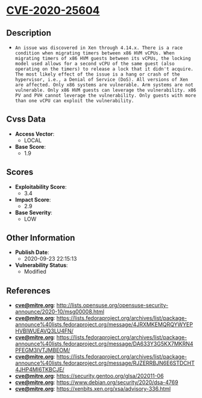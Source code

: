 
# [CVE-2020-25604](http://lists.opensuse.org/opensuse-security-announce/2020-10/msg00008.html)

## Description

- `An issue was discovered in Xen through 4.14.x. There is a race condition when migrating timers between x86 HVM vCPUs. When migrating timers of x86 HVM guests between its vCPUs, the locking model used allows for a second vCPU of the same guest (also operating on the timers) to release a lock that it didn't acquire. The most likely effect of the issue is a hang or crash of the hypervisor, i.e., a Denial of Service (DoS). All versions of Xen are affected. Only x86 systems are vulnerable. Arm systems are not vulnerable. Only x86 HVM guests can leverage the vulnerability. x86 PV and PVH cannot leverage the vulnerability. Only guests with more than one vCPU can exploit the vulnerability.`

## Cvss Data

- **Access Vector**:
  - LOCAL
- **Base Score**:
  - 1.9

## Scores

- **Exploitability Score**:
  - 3.4
- **Impact Score**:
  - 2.9
- **Base Severity**:
  - LOW

## Other Information

- **Publish Date**:
  - 2020-09-23 22:15:13
- **Vulnerability Status**:
  - Modified

## References

- **cve@mitre.org**: http://lists.opensuse.org/opensuse-security-announce/2020-10/msg00008.html
- **cve@mitre.org**: https://lists.fedoraproject.org/archives/list/package-announce%40lists.fedoraproject.org/message/4JRXMKEMQRQYWYEPHVBIWUEAVQ3LU4FN/
- **cve@mitre.org**: https://lists.fedoraproject.org/archives/list/package-announce%40lists.fedoraproject.org/message/DA633Y3G5KX7MKRN4PFEGM3IVTJMBEOM/
- **cve@mitre.org**: https://lists.fedoraproject.org/archives/list/package-announce%40lists.fedoraproject.org/message/RJZERRBJN6E6STDCHT4JHP4MI6TKBCJE/
- **cve@mitre.org**: https://security.gentoo.org/glsa/202011-06
- **cve@mitre.org**: https://www.debian.org/security/2020/dsa-4769
- **cve@mitre.org**: https://xenbits.xen.org/xsa/advisory-336.html
